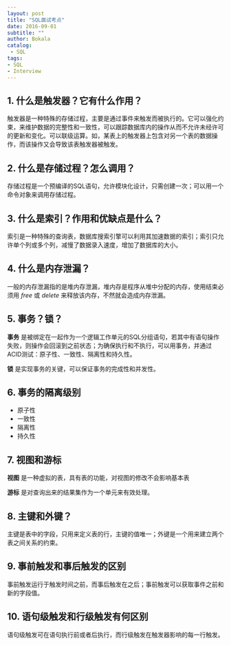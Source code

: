 ```yaml
---
layout: post
title: "SQL面试考点"
date: 2016-09-01 
subtitle: ""
author: Bokala
catalog:
 - SQL
tags: 
- SQL
- Interview
---
```


## 1. 什么是触发器？它有什么作用？

触发器是一种特殊的存储过程，主要是通过事件来触发而被执行的。它可以强化约束，来维护数据的完整性和一致性，可以跟踪数据库内的操作从而不允许未经许可的更新和变化。可以联级运算。如，某表上的触发器上包含对另一个表的数据操作，而该操作又会导致该表触发器被触发。

## 2. 什么是存储过程？怎么调用？

存储过程是一个预编译的SQL语句，允许模块化设计，只需创建一次；可以用一个命令对象来调用存储过程。

## 3. 什么是索引？作用和优缺点是什么？

索引是一种特殊的查询表，数据库搜索引擎可以利用其加速数据的索引；索引只允许单个列或多个列，减慢了数据录入速度，增加了数据库的大小。

## 4. 什么是内存泄漏？

一般的内存泄漏指的是堆内存泄漏，堆内存是程序从堆中分配的内存，使用结束必须用 *free* 或 *delete* 来释放该内存，不然就会造成内存泄漏。

## 5. 事务？锁？

**事务** 是被绑定在一起作为一个逻辑工作单元的SQL分组语句，若其中有语句操作失败，则操作会回滚到之前状态；为确保执行和不执行，可以用事务，并通过ACID测试：原子性、一致性、隔离性和持久性。

**锁** 是实现事务的关键，可以保证事务的完成性和并发性。

## 6. 事务的隔离级别

* 原子性
* 一致性
* 隔离性
* 持久性

## 7. 视图和游标

**视图** 是一种虚拟的表，具有表的功能，对视图的修改不会影响基本表

**游标** 是对查询出来的结果集作为一个单元来有效处理。

## 8. 主键和外键？

主键是表中的字段，只用来定义表的行，主键的值唯一；外键是一个用来建立两个表之间关系的约束。

## 9. 事前触发和事后触发的区别

事前触发运行于触发时间之前，而事后触发在之后；事前触发可以获取事件之前和新的字段值。

## 10. 语句级触发和行级触发有何区别

语句级触发可在语句执行前或者后执行，而行级触发在触发器影响的每一行触发。

